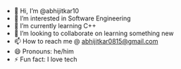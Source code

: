 - 👋 Hi, I’m @abhijitkar10
- 👀 I’m interested in Software Engineering
- 🌱 I’m currently learning C++
- 💞️ I’m looking to collaborate on learning something new
- 📫 How to reach me @ abhijitkar0815@gmail.com
- 😄 Pronouns: he/him
- ⚡ Fun fact: I love tech

<!---
abhijitkar10/abhijitkar10 is a ✨ special ✨ repository because its `README.md` (this file) appears on your GitHub profile.
You can click the Preview link to take a look at your changes.
--->

